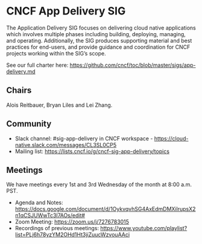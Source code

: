 # CNCF App Delivery SIG

The Application Delivery SIG focuses on delivering cloud native applications which involves multiple phases including building, deploying, managing, and operating. Additionally, the SIG produces supporting material and best practices for end-users, and provide guidance and coordination for CNCF projects working within the SIG’s scope.

See our full charter here: https://github.com/cncf/toc/blob/master/sigs/app-delivery.md

## Chairs
Alois Reitbauer, Bryan Liles and Lei Zhang.

## Community

* Slack channel: #sig-app-delivery in CNCF workspace - https://cloud-native.slack.com/messages/CL3SL0CP5
* Mailing list: https://lists.cncf.io/g/cncf-sig-app-delivery/topics

## Meetings

We have meetings every 1st and 3rd Wednesday of the month at 8:00 a.m. PST.

+ Agenda and Notes: https://docs.google.com/document/d/1OykvqvhSG4AxEdmDMXilrupsX2n1qCSJUWwTc3I7AOs/edit# 
+ Zoom Meeting: https://zoom.us/j/7276783015 
+ Recordings of previous meetings: https://www.youtube.com/playlist?list=PLj6h78yzYM2OHd1Ht3jiZuucWzvouAAci
